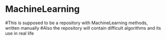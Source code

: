# MachineLearning
#This is supposed to be a repository with MachineLearning methods, written manually
#Also the repository will contain difficult algorithms and its use in real life
